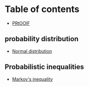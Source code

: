 # Table of contents

* [PRtOOlF](README.md)

## probability distribution

* [Normal distribution](probability-distribution/normal-distribution.md)

## Probabilistic inequalities

* [Markov's inequality](probabilistic-inequalities/markovs-inequality.md)


